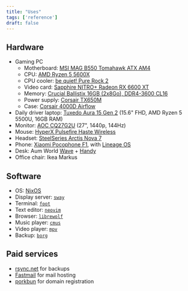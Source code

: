 ```yaml
---
title: "Uses"
tags: ['reference']
draft: false
---
```


## Hardware
- Gaming PC
  - Motherboard: [MSI MAG B550 Tomahawk ATX AM4](https://pcpartpicker.com/product/3Mxbt6/msi-mag-b550-tomahawk-atx-am4-motherboard-mag-b550-tomahawk)
  - CPU: [AMD Ryzen 5 5600X](https://pcpartpicker.com/product/g94BD3/amd-ryzen-5-5600x-37-ghz-6-core-processor-100-100000065box)
  - CPU cooler: [be quiet! Pure Rock 2](https://pcpartpicker.com/product/TyBhP6/be-quiet-pure-rock-2-black-cpu-cooler-bk007)
  - Video card: [Sapphire NITRO+ Radeon RX 6600 XT](https://pcpartpicker.com/product/dFmmP6/sapphire-radeon-rx-6600-xt-8-gb-nitro-video-card-11309-01-20g)
  - Memory: [Crucial Ballistix 16GB (2x8Go), DDR4-3600 CL16](https://pcpartpicker.com/product/2TFKHx/crucial-ballistix-16-gb-2-x-8-gb-ddr4-3600-memory-bl2k8g36c16u4b)
  - Power supply: [Corsair TX650M](https://pcpartpicker.com/product/8fTmP6/corsair-tx650m-650-w-80-bronze-certified-semi-modular-atx-power-supply-tx650m)
  - Case: [Corsair 4000D Airflow](https://pcpartpicker.com/product/bCYQzy/corsair-4000d-airflow-atx-mid-tower-case-cc-9011200-ww)
- Daily driver laptop: [Tuxedo Aura 15 Gen 2](https://www.tuxedocomputers.com/en/Linux-Hardware/Notebooks/15-16-inch/TUXEDO-Aura-15-Gen2.tuxedo) (15.6" FHD, AMD Ryzen 5 5500U, 16GB RAM)
- Monitor: [AOC CQ27G2U](https://eu.aoc.com/en/gaming/products/monitors/cq27g2u-bk) (27", 1440p, 144Hz)
- Mouse: [HyperX Pulsefire Haste Wireless](https://fr.hyperx.com/en/products/hyperx-pulsefire-haste-wireless)
- Headset: [SteelSeries Arctis Nova 7](https://steelseries.com/gaming-headsets/arctis-nova-7)
- Phone: [Xiaomi Pocophone F1](https://www.gsmarena.com/xiaomi_pocophone_f1-9293.php), with [Lineage OS](https://lineageos.org/)
- Desk: Aum World [Wave](https://www.aum-world.com/products/plateau-wave) + [Handy](https://www.aum-world.com/products/pietement-bureau-assis-debout-manuel-reglable-en-hauteur-handy)
- Office chair: Ikea Markus

## Software
- OS: [NixOS](https://nixos.org/)
- Display server: [`sway`](https://swaywm.org/)
- Terminal: [`foot`](https://codeberg.org/dnkl/foot)
- Text editor: [`neovim`](https://neovim.io/)
- Browser: [`librewolf`](https://librewolf.net/)
- Music player: [`cmus`](https://cmus.github.io/)
- Video player: [`mpv`](https://mpv.io/)
- Backup: [`borg`](https://www.borgbackup.org/)

## Paid services
- [rsync.net](https://rsync.net/) for backups
- [Fastmail](https://www.fastmail.com/) for mail hosting
- [porkbun](https://porkbun.com/) for domain registration
